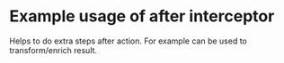# Example usage of after interceptor

Helps to do extra steps after action. 
For example can be used to transform/enrich result. 